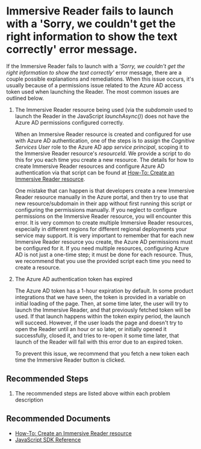 <properties
  pagetitle="Immersive Reader fails to launch with a 'Sorry, we couldn't get the right information to show the text correctly' error message."
  service="microsoft.cognitiveservices"
  resource="accounts"
  ms.author="dfulcer,rwaller"
  selfhelptype="Generic"
  supporttopicids="32741244,32741249"
  productpesids="17258"
  cloudEnvironments="public, fairfax, usnat, ussec"
  articleid="5bbfa68b-06cc-4ebc-b282-0754793314eb"
  ownershipid="AzureCogSvc_CognitiveServices" />
# Immersive Reader fails to launch with a 'Sorry, we couldn't get the right information to show the text correctly' error message.

If the Immersive Reader fails to launch with a *'Sorry, we couldn't get the right information to show the text correctly'* error message, there are a couple possible explanations and remediations. When this issue occurs, it's usually because of a permissions issue related to the Azure AD access token used when launching the Reader. The most common issues are outlined below.

1. The Immersive Reader resource being used (via the *subdomain* used to launch the Reader in the JavaScript *launchAsync()*) does not have the Azure AD permissions configured correctly.

    When an Immersive Reader resource is created and configured for use with Azure AD authentication, one of the steps is to assign the *Cognitive Services User* role to the Azure AD app *service principal*, scoping it to the Immersive Reader resource's *resourceId*. We provide a script to do this for you each time you create a new resource. The details for how to create Immersive Reader resources and configure Azure AD authentication via that script can be found at [How-To: Create an Immersive Reader resource](https://docs.microsoft.com/azure/cognitive-services/immersive-reader/how-to-create-immersive-reader).
    
    One mistake that can happen is that developers create a new Immersive Reader resource manually in the Azure portal, and then try to use that new resource/subdomain in their app without first running this script or configuring the permissions manually. If you neglect to configure permissions on the Immersive Reader resource, you will encounter this error. It is very common to create multiple Immersive Reader resources, especially in different regions for different regional deployments your service may support. It is very important to remember that for each new Immersive Reader resource you create, the Azure AD permissions must be configured for it. If you need multiple resources, configuring Azure AD is not just a one-time step; it must be done for each resource. Thus, we recommend that you use the provided script each time you need to create a resource.

2. The Azure AD authentication token has expired

    The Azure AD token has a 1-hour expiration by default. In some product integrations that we have seen, the token is provided in a variable on initial loading of the page. Then, at some time later, the user will try to launch the Immersive Reader, and that previously fetched token will be used. If that launch happens within the token expiry period, the launch will succeed. However, if the user loads the page and doesn't try to open the Reader until an hour or so later, or initially opened it successfully, closed it, and tries to re-open it some time later, that launch of the Reader will fail with this error due to an expired token.

    To prevent this issue, we recommend that you fetch a new token each time the Immersive Reader button is clicked.

## **Recommended Steps**

1. The recommended steps are listed above within each problem description

## **Recommended Documents**

* [How-To: Create an Immersive Reader resource](https://docs.microsoft.com/azure/cognitive-services/immersive-reader/how-to-create-immersive-reader)
* [JavaScript SDK Reference](https://docs.microsoft.com/azure/cognitive-services/immersive-reader/reference)